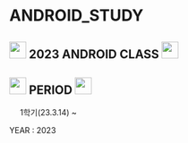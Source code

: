 # ANDROID_STUDY
## <img src = "https://cdn-icons-png.flaticon.com/512/2920/2920369.png" width = "30" height = "30" > 2023 ANDROID CLASS <img src = "https://cdn-icons-png.flaticon.com/512/2920/2920369.png" width = "30" height = "30" >

## <img src = "https://cdn-icons-png.flaticon.com/512/6597/6597133.png" width = "30" height = "30" > PERIOD  <img src = "https://cdn-icons-png.flaticon.com/512/6597/6597133.png" width = "30" height = "30" >
 <p> <img src = "https://cdn-icons-png.flaticon.com/512/520/520459.png" width = "15" height = "15"> 1학기(23.3.14) ~ </p>
<p> YEAR : 2023 </p>

